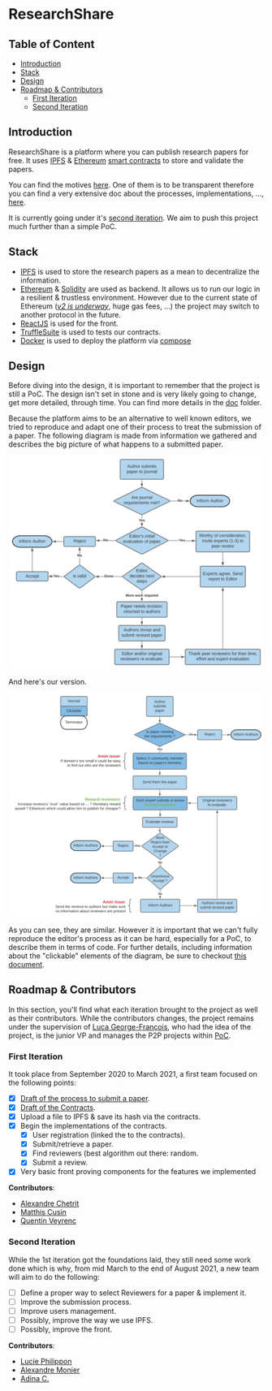 # ResearchShare

## Table of Content

- [Introduction](#introduction)
- [Stack](#stack)
- [Design](#design)  
- [Roadmap & Contributors](#roadmap--contributors)
  - [First Iteration](#first-iteration)
  - [Second Iteration](#second-iteration)  

## Introduction

ResearchShare is a platform where you can publish research papers for free.
It uses [IPFS](https://ipfs.io/) & [Ethereum](https://ethereum.org/en/) [smart contracts](https://ethereum.org/en/developers/docs/smart-contracts/)
to store and validate the papers.

You can find the motives [here](./doc/Motives.md). One of them is to be transparent therefore 
you can find a very extensive doc about the processes, implementations, ..., [here](./doc).

It is currently going under it's [second iteration](#second-iteration). We aim to push this project much further
than a simple PoC.

## Stack

  - [IPFS](https://ipfs.io/) is used to store the research papers as a mean to decentralize the information.
  - [Ethereum](https://ethereum.org/en/) & [Solidity](https://soliditylang.org/) are used as backend. It allows us to
    run our logic in a resilient & trustless environment. However due to the current state of Ethereum 
    ([*v2 is underway*](https://consensys.net/blog/blockchain-explained/what-is-ethereum-2/), huge gas fees, ...) the 
    project may switch to another protocol in the future.
  - [ReactJS](https://reactjs.org/) is used for the front.
  - [TruffleSuite](https://www.trufflesuite.com/ganache) is used to tests our contracts.
  - [Docker](https://www.docker.com/) is used to deploy the platform via [compose](https://docs.docker.com/compose/)

## Design

Before diving into the design, it is important to remember that the project is still a PoC. The design isn't set in stone
and is very likely going to change, get more detailed, through time. You can find more details in the [doc](./doc) folder.

Because the platform aims to be an alternative to well known editors, we tried to reproduce and adapt one of their process
to treat the submission of a paper. The following diagram is made from information we gathered and describes the big picture
of what happens to a submitted paper.

![Journey of a paper after its submission to an editor](./doc/SubmissionProcessDiagrams/EditorSP-withbg.svg "")

And here's our version.

![Journey of a paper after its submission to ResearchShare](./doc/SubmissionProcessDiagrams/ResearchShareSP-withbg.svg "")

As you can see, they are similar. However it is important that we can't fully reproduce the editor's process as it can be hard,
especially for a PoC, to describe them in terms of code. For further details, including information about the "clickable"
elements of the diagram, be sure to checkout [this document](./doc/SubmitProcess.md).

## Roadmap & Contributors

In this section, you'll find what each iteration brought to the project as well as their contributors.
While the contributors changes, the project remains under the supervision of [Luca George-François](https://github.com/PtitLuca),
who had the idea of the project, is the junior VP and manages the P2P projects within [PoC](https://www.poc-innovation.fr/).

### First Iteration
It took place from September 2020 to March 2021, a first team focused on the following points:

  - [x] [Draft of the process to submit a paper](./doc/SubmitProcess.md).
  - [x] [Draft of the Contracts](./doc/ContractsDiagrams).
  - [x] Upload a file to IPFS & save its hash via the contracts.
  - [x] Begin the implementations of the contracts.
    - [x] User registration (linked the to the contracts).
    - [x] Submit/retrieve a paper.
    - [x] Find reviewers (best algorithm out there: random.
    - [x] Submit a review.
  - [x] Very basic front proving components for the features we implemented

**Contributors**:
  - [Alexandre Chetrit](https://github.com/chetrit)
  - [Matthis Cusin](https://github.com/Basilarc)
  - [Quentin Veyrenc](https://github.com/VrncQuentin)

### Second Iteration
While the 1st iteration got the foundations laid, they still need some work done which is why,
from mid March to the end of August 2021, a new team will aim to do the following:

  - [ ] Define a proper way to select Reviewers for a paper & implement it.
  - [ ] Improve the submission process.
  - [ ] Improve users management.
  - [ ] Possibly, improve the way we use IPFS.
  - [ ] Possibly, improve the front.

**Contributors**:
 - [Lucie Philippon](https://github.com/Ersikan)
 - [Alexandre Monier](https://github.com/ThalusA)
 - [Adina C.]()